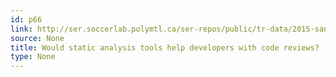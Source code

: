 ```yaml
---
id: p66
link: http://ser.soccerlab.polymtl.ca/ser-repos/public/tr-data/2015-saner-code-reviews.zip
source: None
title: Would static analysis tools help developers with code reviews?
type: None
---
```

